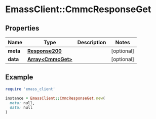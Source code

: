 # EmassClient::CmmcResponseGet

## Properties

| Name | Type | Description | Notes |
| ---- | ---- | ----------- | ----- |
| **meta** | [**Response200**](Response200.md) |  | [optional] |
| **data** | [**Array&lt;CmmcGet&gt;**](CmmcGet.md) |  | [optional] |

## Example

```ruby
require 'emass_client'

instance = EmassClient::CmmcResponseGet.new(
  meta: null,
  data: null
)
```

